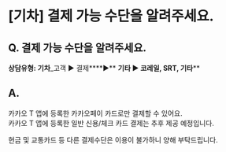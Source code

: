 # [기차] 결제 가능 수단을 알려주세요.

**Q. 결제 가능 수단을 알려주세요.**
-----------------------

**상담유형: 기차**\_고객 ▶ 결제****▶** **기타 ▶ 코레일, SRT, 기타****

**A.**
------

카카오 T 앱에 등록한 카카오페이 카드로만 결제할 수 있어요.  
카카오 T 앱에 등록한 일반 신용/체크 카드 결제는 추후 제공 예정입니다.  
  
현금 및 교통카드 등 다른 결제수단은 이용이 불가하니 양해 부탁드립니다.